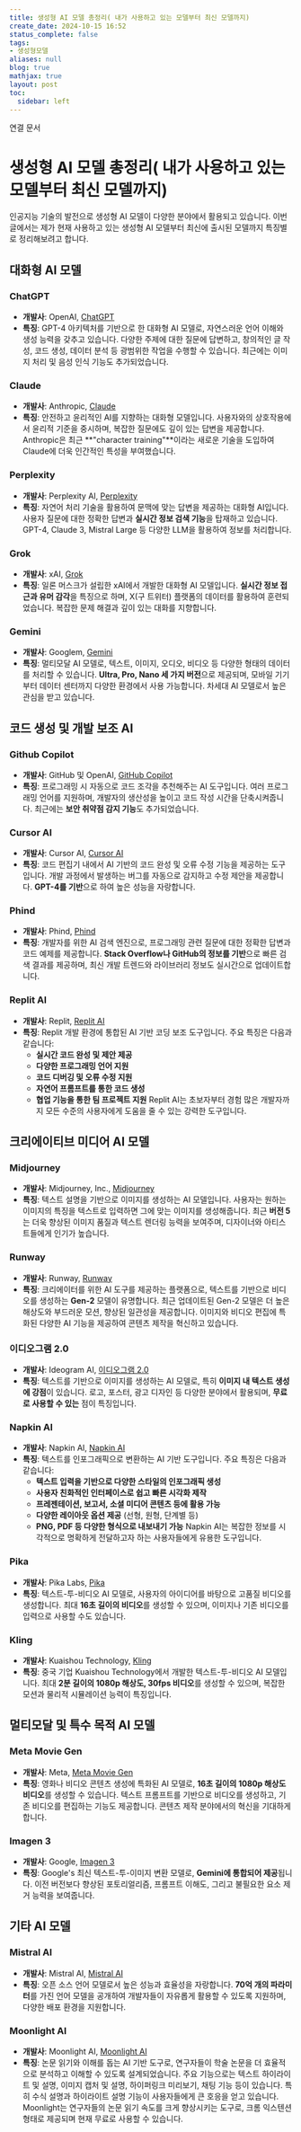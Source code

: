 ```yaml
---
title: 생성형 AI 모델 총정리( 내가 사용하고 있는 모델부터 최신 모델까지)
create_date: 2024-10-15 16:52
status_complete: false
tags:
- 생성형모델
aliases: null
blog: true
mathjax: true
layout: post
toc:
  sidebar: left
---
```

연결 문서


# 생성형 AI 모델 총정리( 내가 사용하고 있는 모델부터 최신 모델까지)



인공지능 기술의 발전으로 생성형 AI 모델이 다양한 분야에서 활용되고 있습니다. 이번 글에서는 제가 현재 사용하고 있는 생성형 AI 모델부터 최신에 출시된 모델까지 특징별로 정리해보려고 합니다.

## 대화형 AI 모델  

### ChatGPT  

- **개발사**: OpenAI, [ChatGPT](https://chatgpt.com/)
- **특징**: GPT-4 아키텍처를 기반으로 한 대화형 AI 모델로, 자연스러운 언어 이해와 생성 능력을 갖추고 있습니다. 다양한 주제에 대한 질문에 답변하고, 창의적인 글 작성, 코드 생성, 데이터 분석 등 광범위한 작업을 수행할 수 있습니다. 최근에는 이미지 처리 및 음성 인식 기능도 추가되었습니다.

### Claude  

- **개발사**: Anthropic, [Claude](https://claude.ai/new)
- **특징**: 안전하고 윤리적인 AI를 지향하는 대화형 모델입니다. 사용자와의 상호작용에서 윤리적 기준을 중시하며, 복잡한 질문에도 깊이 있는 답변을 제공합니다. Anthropic은 최근 **"character training"**이라는 새로운 기술을 도입하여 Claude에 더욱 인간적인 특성을 부여했습니다.

### Perplexity  

- **개발사**: Perplexity AI, [Perplexity](https://www.perplexity.ai/)
- **특징**: 자연어 처리 기술을 활용하여 문맥에 맞는 답변을 제공하는 대화형 AI입니다. 사용자 질문에 대한 정확한 답변과 **실시간 정보 검색 기능**을 탑재하고 있습니다. GPT-4, Claude 3, Mistral Large 등 다양한 LLM을 활용하여 정보를 처리합니다.

### Grok  

- **개발사**: xAI, [Grok](https://x.ai/)
- **특징**: 일론 머스크가 설립한 xAI에서 개발한 대화형 AI 모델입니다. **실시간 정보 접근과 유머 감각**을 특징으로 하며, X(구 트위터) 플랫폼의 데이터를 활용하여 훈련되었습니다. 복잡한 문제 해결과 깊이 있는 대화를 지향합니다.

### Gemini  

- **개발사**: Googlem,  [Gemini](https://gemini.google.com/?hl=ko)
- **특징**: 멀티모달 AI 모델로, 텍스트, 이미지, 오디오, 비디오 등 다양한 형태의 데이터를 처리할 수 있습니다. **Ultra, Pro, Nano 세 가지 버전**으로 제공되며, 모바일 기기부터 데이터 센터까지 다양한 환경에서 사용 가능합니다. 차세대 AI 모델로서 높은 관심을 받고 있습니다.


## 코드 생성 및 개발 보조 AI  

### Github Copilot  

- **개발사**: GitHub 및 OpenAI, [GitHub Copilot](https://github.com/features/copilot)
- **특징**: 프로그래밍 시 자동으로 코드 조각을 추천해주는 AI 도구입니다. 여러 프로그래밍 언어를 지원하며, 개발자의 생산성을 높이고 코드 작성 시간을 단축시켜줍니다. 최근에는 **보안 취약점 감지 기능**도 추가되었습니다.

### Cursor AI  

- **개발사**: Cursor AI, [Cursor AI](https://www.cursor.com/)
- **특징**: 코드 편집기 내에서 AI 기반의 코드 완성 및 오류 수정 기능을 제공하는 도구입니다. 개발 과정에서 발생하는 버그를 자동으로 감지하고 수정 제안을 제공합니다. **GPT-4를 기반**으로 하여 높은 성능을 자랑합니다.

### Phind  

- **개발사**: Phind, [Phind](https://www.phind.com/search?home=true)
- **특징**: 개발자를 위한 AI 검색 엔진으로, 프로그래밍 관련 질문에 대한 정확한 답변과 코드 예제를 제공합니다. **Stack Overflow나 GitHub의 정보를 기반**으로 빠른 검색 결과를 제공하며, 최신 개발 트렌드와 라이브러리 정보도 실시간으로 업데이트합니다.

### Replit AI  

- **개발사**: Replit, [Replit AI](https://replit.com/ai)
- **특징**: Replit 개발 환경에 통합된 AI 기반 코딩 보조 도구입니다. 주요 특징은 다음과 같습니다:
    - **실시간 코드 완성 및 제안 제공**
    - **다양한 프로그래밍 언어 지원**
    - **코드 디버깅 및 오류 수정 지원**
    - **자연어 프롬프트를 통한 코드 생성**
    - **협업 기능을 통한 팀 프로젝트 지원**
    Replit AI는 초보자부터 경험 많은 개발자까지 모든 수준의 사용자에게 도움을 줄 수 있는 강력한 도구입니다.


## 크리에이티브 미디어 AI 모델  

### Midjourney  

- **개발사**: Midjourney, Inc., [Midjourney](https://www.midjourney.com/home)
- **특징**: 텍스트 설명을 기반으로 이미지를 생성하는 AI 모델입니다. 사용자는 원하는 이미지의 특징을 텍스트로 입력하면 그에 맞는 이미지를 생성해줍니다. 최근 **버전 5**는 더욱 향상된 이미지 품질과 텍스트 렌더링 능력을 보여주며, 디자이너와 아티스트들에게 인기가 높습니다.

### Runway  

- **개발사**: Runway, [Runway](https://runwayml.com/)
- **특징**: 크리에이터를 위한 AI 도구를 제공하는 플랫폼으로, 텍스트를 기반으로 비디오를 생성하는 **Gen-2** 모델이 유명합니다. 최근 업데이트된 Gen-2 모델은 더 높은 해상도와 부드러운 모션, 향상된 일관성을 제공합니다. 이미지와 비디오 편집에 특화된 다양한 AI 기능을 제공하여 콘텐츠 제작을 혁신하고 있습니다.

### 이디오그램 2.0  

- **개발사**: Ideogram AI, [이디오그램 2.0](https://ideogram.ai/login)
- **특징**: 텍스트를 기반으로 이미지를 생성하는 AI 모델로, 특히 **이미지 내 텍스트 생성에 강점**이 있습니다. 로고, 포스터, 광고 디자인 등 다양한 분야에서 활용되며, **무료로 사용할 수 있는** 점이 특징입니다.

### Napkin AI  

- **개발사**: Napkin AI, [Napkin AI](https://www.napkin.ai/)
- **특징**: 텍스트를 인포그래픽으로 변환하는 AI 기반 도구입니다. 주요 특징은 다음과 같습니다:
    - **텍스트 입력을 기반으로 다양한 스타일의 인포그래픽 생성**
    - **사용자 친화적인 인터페이스로 쉽고 빠른 시각화 제작**
    - **프레젠테이션, 보고서, 소셜 미디어 콘텐츠 등에 활용 가능**
    - **다양한 레이아웃 옵션 제공** (선형, 원형, 단계별 등)
    - **PNG, PDF 등 다양한 형식으로 내보내기 가능**
    Napkin AI는 복잡한 정보를 시각적으로 명확하게 전달하고자 하는 사용자들에게 유용한 도구입니다.

### Pika  

- **개발사**: Pika Labs, [Pika](https://pika.art/home)
- **특징**: 텍스트-투-비디오 AI 모델로, 사용자의 아이디어를 바탕으로 고품질 비디오를 생성합니다. 최대 **16초 길이의 비디오**를 생성할 수 있으며, 이미지나 기존 비디오를 입력으로 사용할 수도 있습니다.

### Kling  

- **개발사**: Kuaishou Technology, [Kling](https://klingai.com/)
- **특징**: 중국 기업 Kuaishou Technology에서 개발한 텍스트-투-비디오 AI 모델입니다. 최대 **2분 길이의 1080p 해상도, 30fps 비디오**를 생성할 수 있으며, 복잡한 모션과 물리적 시뮬레이션 능력이 특징입니다.

## 멀티모달 및 특수 목적 AI 모델  

### Meta Movie Gen  

- **개발사**: Meta, [Meta Movie Gen](https://ai.meta.com/research/movie-gen/)
- **특징**: 영화나 비디오 콘텐츠 생성에 특화된 AI 모델로, **16초 길이의 1080p 해상도 비디오**를 생성할 수 있습니다. 텍스트 프롬프트를 기반으로 비디오를 생성하고, 기존 비디오를 편집하는 기능도 제공합니다. 콘텐츠 제작 분야에서의 혁신을 기대하게 합니다.

### Imagen 3  

- **개발사**: Google, [Imagen 3](https://deepmind.google/technologies/imagen-3/)
- **특징**: Google's 최신 텍스트-투-이미지 변환 모델로, **Gemini에 통합되어 제공**됩니다. 이전 버전보다 향상된 포토리얼리즘, 프롬프트 이해도, 그리고 불필요한 요소 제거 능력을 보여줍니다.

## 기타 AI 모델  

### Mistral AI  

- **개발사**: Mistral AI, [Mistral AI](https://mistral.ai/)
- **특징**: 오픈 소스 언어 모델로서 높은 성능과 효율성을 자랑합니다. **70억 개의 파라미터**를 가진 언어 모델을 공개하여 개발자들이 자유롭게 활용할 수 있도록 지원하며, 다양한 배포 환경을 지원합니다.

### Moonlight AI  

- **개발사**: Moonlight AI, [Moonlight AI](https://www.themoonlight.io/)
- **특징**: 논문 읽기와 이해를 돕는 AI 기반 도구로, 연구자들이 학술 논문을 더 효율적으로 분석하고 이해할 수 있도록 설계되었습니다. 주요 기능으로는 텍스트 하이라이트 및 설명, 이미지 캡처 및 설명, 하이퍼링크 미리보기, 채팅 기능 등이 있습니다. 특히 수식 설명과 하이라이트 설명 기능이 사용자들에게 큰 호응을 얻고 있습니다. Moonlight는 연구자들의 논문 읽기 속도를 크게 향상시키는 도구로, 크롬 익스텐션 형태로 제공되며 현재 무료로 사용할 수 있습니다.